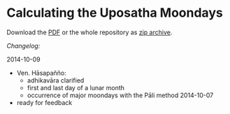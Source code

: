 
# Calculating the Uposatha Moondays

Download the [PDF](https://github.com/profound-labs/calculating-the-uposatha-moondays/blob/master/calculating-the-uposatha-moondays.pdf) or the whole repository as [zip archive](https://github.com/profound-labs/calculating-the-uposatha-moondays/archive/master.zip).

*Changelog:*

2014-10-09
- Ven. Hāsapañño:
  - adhikavāra clarified
  - first and last day of a lunar month
  - occurrence of major moondays with the Pāli method
2014-10-07
- ready for feedback

